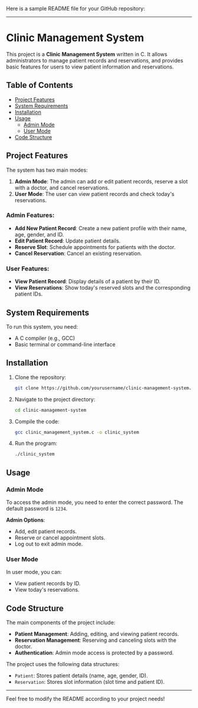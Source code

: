 Here is a sample README file for your GitHub repository:

---

# Clinic Management System

This project is a **Clinic Management System** written in C. It allows administrators to manage patient records and reservations, and provides basic features for users to view patient information and reservations.

## Table of Contents
- [Project Features](#project-features)
- [System Requirements](#system-requirements)
- [Installation](#installation)
- [Usage](#usage)
  - [Admin Mode](#admin-mode)
  - [User Mode](#user-mode)
- [Code Structure](#code-structure)

## Project Features
The system has two main modes: 
1. **Admin Mode**: The admin can add or edit patient records, reserve a slot with a doctor, and cancel reservations.
2. **User Mode**: The user can view patient records and check today's reservations.

### Admin Features:
- **Add New Patient Record**: Create a new patient profile with their name, age, gender, and ID.
- **Edit Patient Record**: Update patient details.
- **Reserve Slot**: Schedule appointments for patients with the doctor.
- **Cancel Reservation**: Cancel an existing reservation.

### User Features:
- **View Patient Record**: Display details of a patient by their ID.
- **View Reservations**: Show today's reserved slots and the corresponding patient IDs.

## System Requirements
To run this system, you need:
- A C compiler (e.g., GCC)
- Basic terminal or command-line interface

## Installation
1. Clone the repository:
    ```bash
    git clone https://github.com/yourusername/clinic-management-system.git
    ```
2. Navigate to the project directory:
    ```bash
    cd clinic-management-system
    ```
3. Compile the code:
    ```bash
    gcc clinic_management_system.c -o clinic_system
    ```
4. Run the program:
    ```bash
    ./clinic_system
    ```

## Usage

### Admin Mode
To access the admin mode, you need to enter the correct password. The default password is `1234`.

**Admin Options**:
- Add, edit patient records.
- Reserve or cancel appointment slots.
- Log out to exit admin mode.

### User Mode
In user mode, you can:
- View patient records by ID.
- View today's reservations.

## Code Structure

The main components of the project include:
- **Patient Management**: Adding, editing, and viewing patient records.
- **Reservation Management**: Reserving and canceling slots with the doctor.
- **Authentication**: Admin mode access is protected by a password.
  
The project uses the following data structures:
- `Patient`: Stores patient details (name, age, gender, ID).
- `Reservation`: Stores slot information (slot time and patient ID).

---

Feel free to modify the README according to your project needs!
